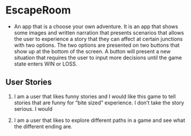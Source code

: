 # EscapeRoom

* An app that is a choose your own adventure. It is an app that shows some images and written narration that presents scenarios that allows the user to experience a story that they can affect at certain junctions with two options. The two options are presented on two buttons that show up at the bottom of the screen. A button will present a new situation that requires the user to input more decisions until the game state enters WIN or LOSS.

## User Stories

1. I am a user that likes funny stories and I would like this game to tell stories that are funny for “bite sized” experience. I don’t take the story serious. I would 

2. I am a user that likes to explore different paths in a game and see what the different ending are.
